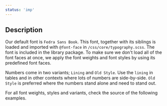 ```yaml
---
status: 'imp'
---
```


## Description

Our default font is `Fedra Sans Book`. This font, together with its siblings is loaded and imported with `@font-face` in `/css/core/typography.scss`. The font is included in the library package.
To make sure we don't load all of the font faces at once, we apply the font weights and font styles by using its predefined font faces.

Numbers come in two variants; `Lining` and `Old Style`. Use the `lining` in tables and in other contexts where lots of numbers are side-by-side.
`Old Style` is preferred where the numbers stand alone and need to stand out.

For all font weights, styles and variants, check the source of the following examples.
